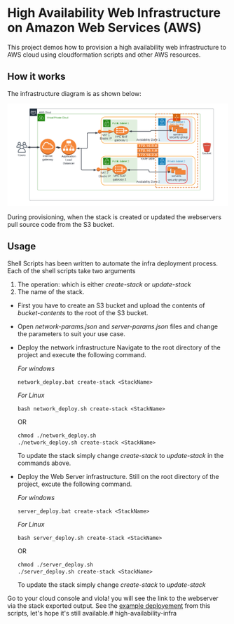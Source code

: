 # High Availability Web Infrastructure on Amazon Web Services (AWS)
This project demos how to provision a high availability web infrastructure to AWS cloud using cloudformation scripts and other AWS resources.
## How it works
The infrastructure diagram is as shown below:

![Infrastructure Diagram](infra_diagram.png)

During provisioning, when the stack is created or updated the webservers pull source code from the S3 bucket.

## Usage
Shell Scripts has been written to automate the infra deployment process.
Each of the shell scripts take two arguments

1. The operation: which is either *create-stack* or *update-stack*
2. The name of the stack.

- First you have to create an S3 bucket and upload the contents of *bucket-contents* to the root of the S3 bucket.
- Open *network-params.json* and *server-params.json* files and change the parameters to suit your use case.
- Deploy the network infrastructure
    Navigate to the root directory of the project and execute the following command.

    *For windows*
    ```shell
    network_deploy.bat create-stack <StackName>
    ```
    *For Linux*
    ```shell
    bash network_deploy.sh create-stack <StackName>
    ```
    OR

    ```shell
    chmod ./network_deploy.sh
    ./network_deploy.sh create-stack <StackName>
    ```

    To update the stack simply change *create-stack* to *update-stack* in the commands above.

- Deploy the Web Server infrastructure.
    Still on the root directory of the project, excute the following command.

    *For windows*
    ```shell
    server_deploy.bat create-stack <StackName>
    ```
    *For Linux*
    ```shell
    bash server_deploy.sh create-stack <StackName>
    ```
    OR

    ```shell
    chmod ./server_deploy.sh
    ./server_deploy.sh create-stack <StackName>
    ```
    To update the stack simply change *create-stack* to *update-stack*

Go to your cloud console and viola! you will see the link to the webserver via the stack exported output.
See the [example deployement](http://webse-webap-1np11kjwm7afr-2065955315.us-east-1.elb.amazonaws.com) from this scripts, let's hope it's still available.# high-availability-infra
